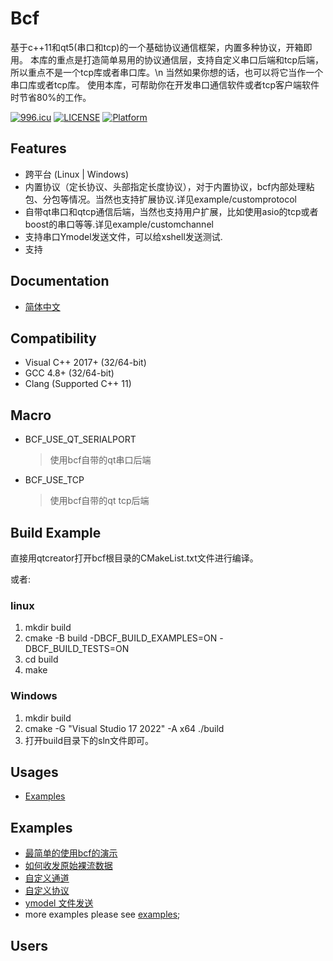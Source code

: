 Bcf
=======
基于c++11和qt5(串口和tcp)的一个基础协议通信框架，内置多种协议，开箱即用。
本库的重点是打造简单易用的协议通信层，支持自定义串口后端和tcp后端，所以重点不是一个tcp库或者串口库。\n 当然如果你想的话，也可以将它当作一个串口库或者tcp库。
使用本库，可帮助你在开发串口通信软件或者tcp客户端软件时节省80%的工作。

[![996.icu](https://img.shields.io/badge/link-996.icu-red.svg)](https://996.icu)
[![LICENSE](https://img.shields.io/badge/license-NPL%20(The%20996%20Prohibited%20License)-blue.svg)](https://github.com/996icu/996.ICU/blob/master/LICENSE)
[![Platform](https://img.shields.io/badge/Platform-Linux,%20Windows?style=flat-square)](https://github.com/qht1003077897/bcf)

## Features
* 跨平台 (Linux | Windows)
* 内置协议（定长协议、头部指定长度协议），对于内置协议，bcf内部处理粘包、分包等情况。当然也支持扩展协议.详见example/customprotocol
* 自带qt串口和qtcp通信后端，当然也支持用户扩展，比如使用asio的tcp或者boost的串口等等.详见example/customchannel
* 支持串口Ymodel发送文件，可以给xshell发送测试.
* 支持

## Documentation
- [简体中文](https://github.com/qht1003077897/bcf/blob/master/docs/main.zh-cn.md)

## Compatibility
* Visual C++ 2017+ (32/64-bit)
* GCC 4.8+ (32/64-bit)
* Clang (Supported C++ 11)

## Macro
* BCF_USE_QT_SERIALPORT
  > 使用bcf自带的qt串口后端
* BCF_USE_TCP
  > 使用bcf自带的qt tcp后端

## Build Example

直接用qtcreator打开bcf根目录的CMakeList.txt文件进行编译。

或者:
### linux
1. mkdir build
2. cmake -B build -DBCF_BUILD_EXAMPLES=ON -DBCF_BUILD_TESTS=ON
3. cd build
4. make

### Windows
1. mkdir build
2. cmake -G "Visual Studio 17 2022" -A x64 ./build
3. 打开build目录下的sln文件即可。

## Usages
* [Examples](#examples)

Examples
----------------------------
* [最简单的使用bcf的演示](https://github.com/IronsDu/dodo/blob/master/examples/simple/simple.cpp)
* [如何收发原始裸流数据](https://github.com/IronsDu/dodo/blob/master/examples/rawdata/rawdata.cpp)
* [自定义通道](https://github.com/IronsDu/dodo/blob/master/examples/customchannel/customchannel.cpp)
* [自定义协议](https://github.com/IronsDu/dodo/blob/master/examples/customprotocol/customprotocol.cpp)
* [ymodel 文件发送](https://github.com/IronsDu/dodo/blob/master/examples/ymodel/ymodel.cpp)
* more examples please see [examples](https://github.com/IronsDu/dodo/tree/master/examples);

Users
----------------------------
